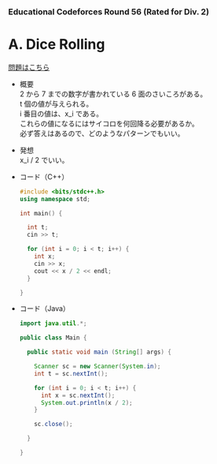 ### Educational Codeforces Round 56 (Rated for Div. 2)

# A. Dice Rolling

  [問題はこちら](https://codeforces.com/problemset/problem/1093/A)
  
- 概要<br>
  2 から 7 までの数字が書かれている 6 面のさいころがある。<br>
  t 個の値が与えられる。<br>
  i 番目の値は、x_i である。<br>
  これらの値になるにはサイコロを何回降る必要があるか。<br>
  必ず答えはあるので、どのようなパターンでもいい。
  
- 発想<br>
  x_i / 2 でいい。<br>
  
  
- コード（C++）

  ```cpp
  #include <bits/stdc++.h>
  using namespace std;

  int main() {

    int t;
    cin >> t;

    for (int i = 0; i < t; i++) {
      int x;
      cin >> x;
      cout << x / 2 << endl;
    }

  }
  ```
  
- コード（Java）

  ```java
  import java.util.*;

  public class Main {

    public static void main (String[] args) {

      Scanner sc = new Scanner(System.in);
      int t = sc.nextInt();

      for (int i = 0; i < t; i++) {
        int x = sc.nextInt();
        System.out.println(x / 2);
      }

      sc.close();

    }

  }
  ```
    